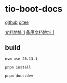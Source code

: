 # tio-boot-docs

[github](https://litongjava.github.io/tio-boot-docs)
[gitee](https://gitee.com/ppnt/tio-boot-docs/tree/main/docs)

[文档地址 1](https://litongjava.github.io/tio-boot-docs/)
[备用文档地址 1](https://env-00jxgnx7m5of-static.normal.cloudstatic.cn/tio-boot-docs/)

## build

```
nvm use 20.13.1
```

```
pnpm install
```

```
pnpm docs:dev
```
